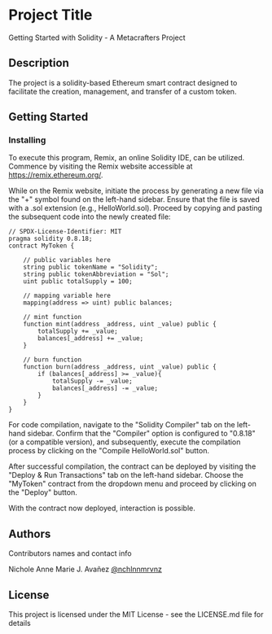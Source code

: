 # Project Title

Getting Started with Solidity - A Metacrafters Project

## Description

The project is a solidity-based Ethereum smart contract designed to facilitate the creation, management, and transfer of a custom token.

## Getting Started
### Installing
To execute this program, Remix, an online Solidity IDE, can be utilized. Commence by visiting the Remix website accessible at https://remix.ethereum.org/.

While on the Remix website, initiate the process by generating a new file via the "+" symbol found on the left-hand sidebar. Ensure that the file is saved with a .sol extension (e.g., HelloWorld.sol). Proceed by copying and pasting the subsequent code into the newly created file:

```solidity
// SPDX-License-Identifier: MIT
pragma solidity 0.8.18;
contract MyToken {

    // public variables here
    string public tokenName = "Solidity";
    string public tokenAbbreviation = "Sol";
    uint public totalSupply = 100;

    // mapping variable here
    mapping(address => uint) public balances;

    // mint function
    function mint(address _address, uint _value) public {
        totalSupply += _value;
        balances[_address] += _value;
    }

    // burn function
    function burn(address _address, uint _value) public {
        if (balances[_address] >= _value){
            totalSupply -= _value;
            balances[_address] -= _value;
        }
    }
}

```

For code compilation, navigate to the "Solidity Compiler" tab on the left-hand sidebar. Confirm that the "Compiler" option is configured to "0.8.18" (or a compatible version), and subsequently, execute the compilation process by clicking on the "Compile HelloWorld.sol" button.

After successful compilation, the contract can be deployed by visiting the "Deploy & Run Transactions" tab on the left-hand sidebar. Choose the "MyToken" contract from the dropdown menu and proceed by clicking on the "Deploy" button.

With the contract now deployed, interaction is possible.

## Authors

Contributors names and contact info

Nichole Anne Marie J. Avañez 
[@nchlnnmrvnz](https://github.com/nchlnnmrvnz)

## License

This project is licensed under the MIT License - see the LICENSE.md file for details
